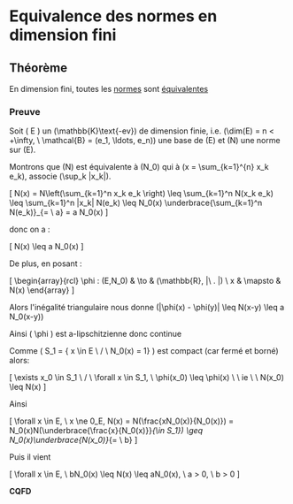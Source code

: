 # Equivalence des normes en dimension fini

## Théorème

En dimension fini, toutes les [normes]() sont [équivalentes]()

### Preuve

Soit \( E \) un \(\mathbb{K}\text{-ev}\) de dimension finie, i.e. \(\dim(E) = n < +\infty, \ \mathcal{B} = (e_1, \ldots, e_n)\) une base de \(E\) et \(N\) une norme sur \(E\).

Montrons que \(N\) est équivalente à \(N_0\) qui à \(x = \sum_{k=1}^{n} x_k e_k\), associe \(\sup_k |x_k|\).

\[
N(x) = N\left(\sum_{k=1}^n x_k e_k \right) \leq \sum_{k=1}^n N(x_k e_k) \leq \sum_{k=1}^n |x_k| N(e_k) \leq N_0(x) \underbrace{\sum_{k=1}^n N(e_k)}_{= \ a} = a N_0(x)
\]

donc on a :

\[
N(x) \leq a N_0(x)
\]

De plus, en posant :

\[
\begin{array}{rcl}
\phi : (E,N_0) & \to & (\mathbb{R}, |\ . |) \\
x & \mapsto & N(x)
\end{array}
\]

Alors l'inégalité triangulaire nous donne  \(|\phi(x) - \phi(y)| \leq N(x-y) \leq a N_0(x-y)\)

Ainsi \( \phi \) est a-lipschitzienne donc continue

Comme \( S_1 = \{ x \in E \ / \ N_0(x) = 1\} \) est compact (car fermé et borné) alors: 

\[
    \exists x_0 \in S_1 \ / \ \forall x \in S_1, \ \phi(x_0) \leq \phi(x) \ \ ie \ \  N(x_0) \leq N(x)
\]

Ainsi 

\[
    \forall x \in E, \ x \ne 0_E, N(x) = N(\frac{xN_0(x)}{N_0(x)}) = N_0(x)N(\underbrace{\frac{x}{N_0(x)}}_{\in S_1}) \geq N_0(x)\underbrace{N(x_0)}_{= \ b}
\]

Puis il vient

\[
    \forall x \in E, \ bN_0(x) \leq N(x) \leq aN_0(x), \ a > 0, \ b > 0
\]

**CQFD**
